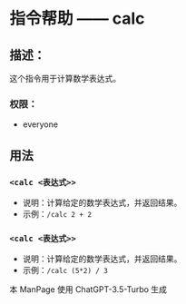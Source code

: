 # 指令帮助 —— calc

## 描述：
这个指令用于计算数学表达式。

### 权限：

- everyone

## 用法

### `<calc <表达式>>`

- 说明：计算给定的数学表达式，并返回结果。
- 示例：`/calc 2 + 2`

### `<calc <表达式>>`

- 说明：计算给定的数学表达式，并返回结果。
- 示例：`/calc (5*2) / 3`

本 ManPage 使用 ChatGPT-3.5-Turbo 生成